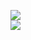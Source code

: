 [![](https://img.shields.io/badge/Made%20With-Github%20Spray-lightgrey.svg?style=for-the-badge&logo=github)](https://github.com/Annihil/github-spray#23283)  
[![](https://i.imgur.com/2DrTn0Z.gif)](https://github.com/Annihil/github-spray)